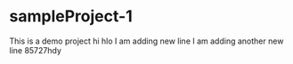  # sampleProject-1
This is a demo project
 hi hlo
I am adding new line 
I am adding another new line
85727hdy

